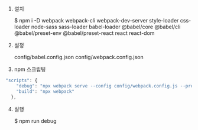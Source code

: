 1.  설치

    $ npm i -D webpack webpack-cli webpack-dev-server style-loader css-loader node-sass sass-loader babel-loader @babel/core @babel/cli @babel/preset-env @babel/preset-react react react-dom

2.  설정

    config/babel.config.json
    config/webpack.config.json

3.  npm 스크립팅

```javascript
"scripts": {
    "debug": "npx webpack serve --config config/webpack.config.js --progress --mode development",
    "build": "npx webpack"
  },
```

4. 실행

   $ npm run debug